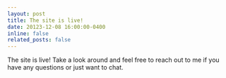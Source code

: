 ```yaml
---
layout: post
title: The site is live!
date: 20123-12-08 16:00:00-0400
inline: false
related_posts: false
---
```


The site is live! Take a look around and feel free to reach out to me if you have any questions or just want to chat.
